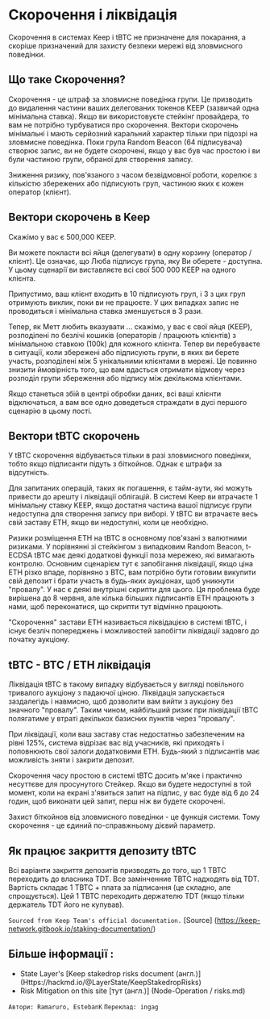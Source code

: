 # Скорочення і ліквідація
Скорочення в системах Keep і tBTC не призначене для покарання, а скоріше призначений для захисту безпеки мережі від зловмисного поведінки.
## Що таке Скорочення?
Скорочення - це штраф за зловмисне поведінка групи. Це призводить до видалення частини ваших делегованих токенов KEEP (зазвичай одна мінімальна ставка). Якщо ви використовуєте стейкінг провайдера, то вам не потрібно турбуватися про скорочення.
Вектори скорочень мінімальні і мають серйозний каральний характер тільки при підозрі на зловмисне поведінка. Поки група Random Beacon (64 підписувача) створює запис, ви не будете скорочені, якщо у вас був час простою і ви були частиною групи, обраної для створення запису.

Зниження ризику, пов'язаного з часом безвідмовної роботи, корелює з кількістю збережених або підписують груп, частиною яких є кожен оператор (клієнт).

## Вектори скорочень в Keep
Скажімо у вас є 500,000 KEEP.

Ви можете покласти всі яйця (делегувати) в одну корзину (оператор / клієнт). Це означає, що Люба підписує група, яку Ви оберете - доступна. У цьому сценарії ви виставляєте всі свої 500 000 KEEP на одного клієнта.

Припустимо, ваш клієнт входить в 10 підписують груп, і 3 з цих груп отримують виклик, поки ви не працюєте. У цих випадках запис не проводиться і мінімальна ставка зменшується в 3 рази.

Тепер, як Метт любить вказувати ... скажімо, у вас є свої яйця (KEEP), розподілені по безлічі кошиків (операторів / працюють клієнтів) з мінімальною ставкою (100k) для кожного клієнта. Тепер ви перебуваєте в ситуації, коли збережені або підписують групи, в яких ви берете участь, розподілені між 5 унікальними клієнтами в мережі. Це повинно знизити ймовірність того, що вам вдасться отримати відмову через розподіл групи збереження або підпису між декількома клієнтами.

Якщо станеться збій в центрі обробки даних, всі ваші клієнти відключаться, а вам все одно доведеться страждати в дусі першого сценарію в цьому пості.


## Вектори tBTC скорочень
У tBTC скорочення відбувається тільки в разі зловмисного поведінки, тобто якщо підписанти підуть з біткойнов. Однак є штрафи за відсутність.

Для запитаних операцій, таких як погашення, є тайм-аути, які можуть привести до арешту і ліквідації облігацій. В системі Keep ви втрачаєте 1 мінімальну ставку KEEP, якщо достатня частина вашої підписує групи недоступна для створення запису при виборі. У tBTC ви втрачаєте весь свій заставу ETH, якщо ви недоступні, коли це необхідно.

Ризики розміщення ETH на tBTC в основному пов'язані з валютними ризиками. У порівнянні зі стейкінгом з випадковим Random Beacon, t-ECDSA tBTC має деякі додаткові функції поза мережею, які вимагають контролю. Основним сценарієм тут є запобігання ліквідації, якщо ціна ETH різко впаде, порівняно з BTC, вам потрібно бути готовим викупити свій депозит і брати участь в будь-яких аукціонах, щоб уникнути "провалу". У нас є деякі внутрішні скрипти для цього. Ця проблема буде вирішена до 8 червня, але кілька більших підписантів ETH працюють з нами, щоб переконатися, що скрипти тут відмінно працюють.

"Скорочення" застави ETH називається ліквідацією в системі tBTC, і існує безліч попереджень і можливостей запобігти ліквідації задовго до початку аукціону.

## tBTC - BTC / ETH ліквідація
Ліквідація tBTC в такому випадку відбувається у вигляді повільного тривалого аукціону з падаючої ціною. Ліквідація запускається заздалегідь і навмисно, щоб дозволити вам вийти з аукціону без значного "провалу". Таким чином, найбільший ризик при ліквідації tBTC полягатиме у втраті декількох базисних пунктів через "провалу".

При ліквідації, коли ваш заставу стає недостатньо забезпеченим на рівні 125%, система відрізає вас від учасників, які приходять і поповнюють свої залоги додатковими ETH. Будь-який з підписантів має можливість зняти і закрити депозит.

Скорочення часу простою в системі tBTC досить м'яке і практично несуттєве для просунутого Стейкер. Якщо ви будете недоступні в той момент, коли на екрані з'явиться запит на підпис, у вас буде від 6 до 24 годин, щоб виконати цей запит, перш ніж ви будете скорочені.

Захист біткойнов від зловмисного поведінки - це функція системи. Тому скорочення - це єдиний по-справжньому дієвий параметр.

## Як працює закриття депозиту tBTC

Всі варіанти закриття депозитів призводять до того, що 1 TBTC переходить до власника TDT. Все замінченние TBTC надходять від TDT. Вартість складає 1 TBTC + плата за підписання (це складно, але спрощується). Цей 1 TBTC переходить держателю TDT (якщо тільки держатель TDT його не купував).


`Sourced from Keep Team's official documentation.` [Source] (https://keep-network.gitbook.io/staking-documentation/)

## Більше інформації :
- State Layer's [Keep stakedrop risks document (англ.)] (Https://hackmd.io/@LayerState/KeepStakedropRisks)
- Risk Mitigation on this site [тут (англ.)] (Node-Operation / risks.md)

`Автори: Ramaruro, EstebanK`
`Переклад: ingag`
